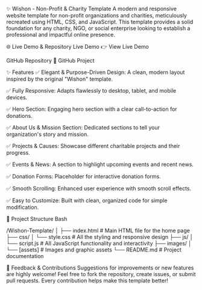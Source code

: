 ✨ Wishon - Non-Profit & Charity Template
A modern and responsive website template for non-profit organizations and charities, meticulously recreated using HTML, CSS, and JavaScript. This template provides a solid foundation for any charity, NGO, or social enterprise looking to establish a professional and impactful online presence.

🌐 Live Demo & Repository
Live Demo 👉 View Live Demo

GitHub Repository 🔗 GitHub Project

✨ Features
✅ Elegant & Purpose-Driven Design: A clean, modern layout inspired by the original "Wishon" template.

✅ Fully Responsive: Adapts flawlessly to desktop, tablet, and mobile devices.

✅ Hero Section: Engaging hero section with a clear call-to-action for donations.

✅ About Us & Mission Section: Dedicated sections to tell your organization's story and mission.

✅ Projects & Causes: Showcase different charitable projects and their progress.

✅ Events & News: A section to highlight upcoming events and recent news.

✅ Donation Forms: Placeholder for interactive donation forms.

✅ Smooth Scrolling: Enhanced user experience with smooth scroll effects.

✅ Easy to Customize: Built with clean, organized code for simple modification.

📁 Project Structure
Bash

/Wishon-Template/
│
├── index.html          # Main HTML file for the home page
├── css/
│   └── style.css       # All the styling and responsive design
├── js/
│   └── script.js       # All JavaScript functionality and interactivity
├── images/
│   └── [assets]        # Images and graphic assets
└── README.md           # Project documentation


💬 Feedback & Contributions
Suggestions for improvements or new features are highly welcome! Feel free to fork the repository, create issues, or submit pull requests. Every contribution helps make this template better!
